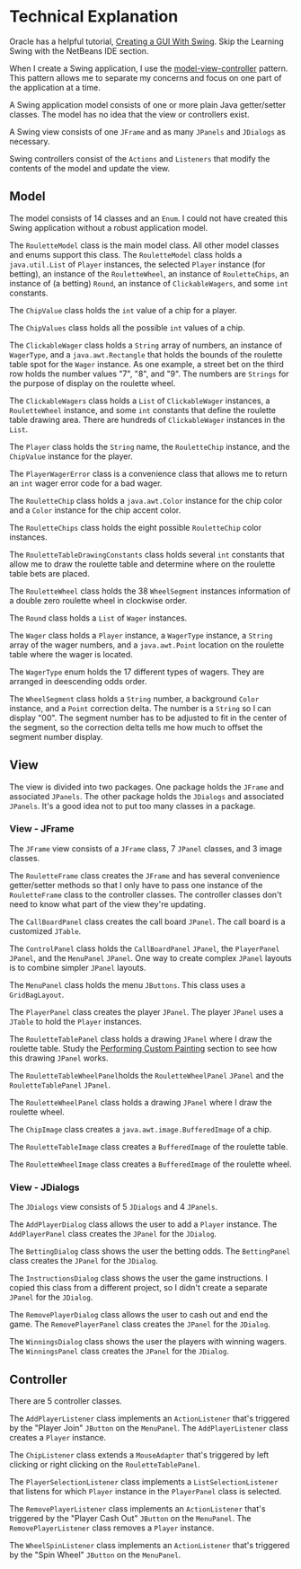 # Technical Explanation

Oracle has a helpful tutorial, [Creating a GUI With Swing](https://docs.oracle.com/javase/tutorial/uiswing/index.html).  Skip the Learning Swing with the NetBeans IDE section. 

When I create a Swing application, I use the [model-view-controller](https://en.wikipedia.org/wiki/Model%E2%80%93view%E2%80%93controller) pattern.  This pattern allows me to separate my concerns and focus on one part of the application at a time.

A Swing application model consists of one or more plain Java getter/setter classes.  The model has no idea that the view or controllers exist.

A Swing view consists of one `JFrame` and as many `JPanels` and `JDialogs` as necessary.

Swing controllers consist of the `Actions` and `Listeners` that modify the contents of the model and update the view.

## Model

The model consists of 14 classes and an `Enum`.  I could not have created this Swing application without a robust application model.

The `RouletteModel` class is the main model class.  All other model classes and enums support this class.  The `RouletteModel` class holds a `java.util.List` of `Player` instances, the selected `Player` instance (for betting), an instance of the `RouletteWheel`, an instance of `RouletteChips`, an instance of (a betting) `Round`, an instance of `ClickableWagers`, and some `int` constants.

The `ChipValue` class holds the `int` value of a chip for a player.

The `ChipValues` class holds all the possible `int` values of a chip.

The `ClickableWager` class holds a `String` array of numbers, an instance of `WagerType`, and a `java.awt.Rectangle` that holds the bounds of the roulette table spot for the `Wager` instance.  As one example, a street bet on the third row holds the number values "7", "8", and "9".  The numbers are `Strings` for the purpose of display on the roulette wheel.

The `ClickableWagers` class holds a `List` of `ClickableWager` instances, a `RouletteWheel` instance, and some `int` constants that define the roulette table drawing area.  There are hundreds of `ClickableWager` instances in the `List`.

The `Player` class holds the `String` name, the `RouletteChip` instance, and the `ChipValue` instance for the player.

The `PlayerWagerError` class is a convenience class that allows me to return an `int` wager error code for a bad wager.

The `RouletteChip` class holds a `java.awt.Color` instance for the chip color and a `Color` instance for the chip accent color.

The `RouletteChips` class holds the eight possible `RouletteChip` color instances.

The `RouletteTableDrawingConstants` class holds several `int` constants that allow me to draw the roulette table and determine where on the roulette table bets are placed.

The `RouletteWheel` class holds the 38 `WheelSegment` instances information of a double zero roulette wheel in clockwise order.

The `Round` class holds a `List` of `Wager` instances.

The `Wager` class holds a `Player` instance, a `WagerType` instance, a `String` array of the wager numbers, and a `java.awt.Point` location on the roulette table where the wager is located.

The `WagerType` enum holds the 17 different types of wagers.  They are arranged in deescending odds order.

The `WheelSegment` class holds a `String` number, a background `Color` instance, and a `Point` correction delta.  The number is a `String` so I can display "00".  The segment number has to be adjusted to fit in the center of the segment, so the correction delta tells me how much to offset the segment number display.

## View

The view is divided into two packages.  One package holds the `JFrame` and associated `JPanels`.  The other package holds the `JDialogs` and associated `JPanels`.  It's a good idea not to put too many classes in a package.

### View - JFrame

The `JFrame` view consists of a `JFrame` class, 7 `JPanel` classes, and 3 image classes.

The `RouletteFrame` class creates the `JFrame` and has several convenience getter/setter methods so that I only have to pass one instance of the `RouletteFrame` class to the controller classes.  The controller classes don't need to know what part of the view they're updating.

The `CallBoardPanel` class creates the call board `JPanel`.  The call board is a customized `JTable`.

The `ControlPanel` class holds the `CallBoardPanel` `JPanel`, the `PlayerPanel` `JPanel`, and the `MenuPanel` `JPanel`.  One way to create complex `JPanel` layouts is to combine simpler `JPanel` layouts.

The `MenuPanel` class holds the menu `JButtons`.  This class uses a `GridBagLayout`.

The `PlayerPanel` class creates the player `JPanel`.  The player `JPanel` uses a `JTable` to hold the `Player` instances.

The `RouletteTablePanel` class holds a drawing `JPanel` where I draw the roulette table.  Study the [Performing Custom Painting](https://docs.oracle.com/javase/tutorial/uiswing/painting/index.html) section to see how this drawing `JPanel` works.

The `RouletteTableWheelPanel`holds the `RouletteWheelPanel` `JPanel` and the `RouletteTablePanel` `JPanel`.

The `RouletteWheelPanel` class holds a drawing `JPanel` where I draw the roulette wheel.

The `ChipImage` class creates a `java.awt.image.BufferedImage` of a chip.

The `RouletteTableImage` class creates a `BufferedImage` of the roulette table.

The `RouletteWheelImage` class creates a `BufferedImage` of the roulette wheel.

### View - JDialogs

The `JDialogs` view consists of 5 `JDialogs` and 4 `JPanels`.

The `AddPlayerDialog` class allows the user to add a `Player` instance.  The `AddPlayerPanel` class creates the `JPanel` for the `JDialog`.

The `BettingDialog` class shows the user the betting odds.  The `BettingPanel` class creates the `JPanel` for the `JDialog`.

The `InstructionsDialog` class shows the user the game instructions.  I copied this class from a different project, so I didn't create a separate `JPanel` for the `JDialog`.

The `RemovePlayerDialog` class allows the user to cash out and end the game.  The `RemovePlayerPanel` class creates the `JPanel` for the `JDialog`.

The `WinningsDialog` class shows the user the players with winning wagers.  The `WinningsPanel` class creates the `JPanel` for the `JDialog`.

## Controller

There are 5 controller classes.

The `AddPlayerListener` class implements an `ActionListener` that's triggered by the "Player Join" `JButton` on the `MenuPanel`.  The `AddPlayerListener` class creates a `Player` instance.

The `ChipListener` class extends a `MouseAdapter` that's triggered by left clicking or right clicking on the `RouletteTablePanel`.

The `PlayerSelectionListener` class implements a `ListSelectionListener` that listens for which `Player` instance in the `PlayerPanel` class is selected.

The `RemovePlayerListener` class implements an `ActionListener` that's triggered by the "Player Cash Out" `JButton` on the `MenuPanel`.  The `RemovePlayerListener` class removes a `Player` instance.

The `WheelSpinListener` class implements an `ActionListener` that's triggered by the "Spin Wheel" `JButton` on the `MenuPanel`.
